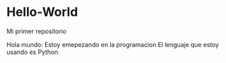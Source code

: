 # Hello-World
Mi primer repositorio

Hola mundo:
Estoy emepezando en la programacion
El lenguaje que estoy usando es Python
